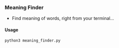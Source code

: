 ### Meaning Finder

- Find meaning of words, right from your terminal...

#### Usage

```
python3 meaning_finder.py
```
